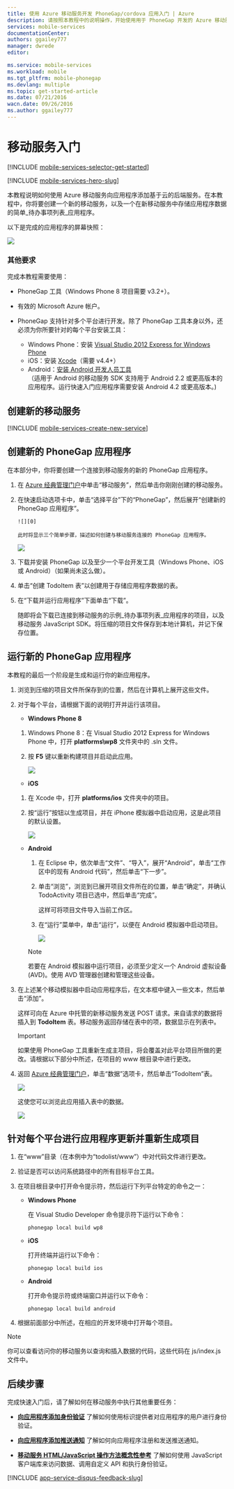 ```yaml
---
title: 使用 Azure 移动服务开发 PhoneGap/cordova 应用入门 | Azure
description: 请按照本教程中的说明操作，开始使用用于 PhoneGap 开发的 Azure 移动服务（面向 iOS、, Android 和 Windows Phone）。
services: mobile-services
documentationCenter: 
authors: ggailey777
manager: dwrede
editor: 

ms.service: mobile-services
ms.workload: mobile
ms.tgt_pltfrm: mobile-phonegap
ms.devlang: multiple
ms.topic: get-started-article
ms.date: 07/21/2016
wacn.date: 09/26/2016
ms.author: ggailey777
---
```


#  移动服务入门

[!INCLUDE [mobile-services-selector-get-started](../../includes/mobile-services-selector-get-started.md)]
&nbsp;

[!INCLUDE [mobile-services-hero-slug](../../includes/mobile-services-hero-slug.md)]

本教程说明如何使用 Azure 移动服务向应用程序添加基于云的后端服务。在本教程中，你将要创建一个新的移动服务，以及一个在新移动服务中存储应用程序数据的简单_待办事项列表_应用程序。

以下是完成的应用程序的屏幕快照：

![][3]

###  其他要求

完成本教程需要使用：

+ PhoneGap 工具（Windows Phone 8 项目需要 v3.2+）。

+ 有效的 Microsoft Azure 帐户。

+ PhoneGap 支持针对多个平台进行开发。除了 PhoneGap 工具本身以外，还必须为你所要针对的每个平台安装工具：

    - Windows Phone：安装 [Visual Studio 2012 Express for Windows Phone](https://go.microsoft.com/fwLink/p/?LinkID=268374)
    - iOS：安装 [Xcode]（需要 v4.4+）
    - Android：[安装 Android 开发人员工具][Android SDK]
    <br/>（适用于 Android 的移动服务 SDK 支持用于 Android 2.2 或更高版本的应用程序。运行快速入门应用程序需要安装 Android 4.2 或更高版本。)

##  创建新的移动服务

[!INCLUDE [mobile-services-create-new-service](../../includes/mobile-services-create-new-service.md)]

##  创建新的 PhoneGap 应用程序

在本部分中，你将要创建一个连接到移动服务的新的 PhoneGap 应用程序。

1.  在 [Azure 经典管理门户]中单击“移动服务”，然后单击你刚刚创建的移动服务。

2. 在快速启动选项卡中，单击“选择平台”下的“PhoneGap”，然后展开“创建新的 PhoneGap 应用程序”。

       ![][0]

       此时将显示三个简单步骤，描述如何创建与移动服务连接的 PhoneGap 应用程序。

      ![][1]

3. 下载并安装 PhoneGap 以及至少一个平台开发工具（Windows Phone、iOS 或 Android）（如果尚未这么做）。

4. 单击“创建 TodoItem 表”以创建用于存储应用程序数据的表。

5. 在“下载并运行应用程序”下面单击“下载”。

    随即将会下载已连接到移动服务的示例_待办事项列表_应用程序的项目，以及移动服务 JavaScript SDK。将压缩的项目文件保存到本地计算机，并记下保存位置。

##  运行新的 PhoneGap 应用程序

本教程的最后一个阶段是生成和运行你的新应用程序。

1. 浏览到压缩的项目文件所保存到的位置，然后在计算机上展开这些文件。 

2. 对于每个平台，请根据下面的说明打开并运行该项目。

    + **Windows Phone 8**

    1. Windows Phone 8：在 Visual Studio 2012 Express for Windows Phone 中，打开 **platforms\\wp8** 文件夹中的 .sln 文件。

    2. 按 **F5** 键以重新构建项目并启动此应用。

          ![][2]

    + **iOS**

    1. 在 Xcode 中，打开 **platforms/ios** 文件夹中的项目。

    2. 按“运行”按钮以生成项目，并在 iPhone 模拟器中启动应用，这是此项目的默认设置。

          ![][3]

    + **Android**

        1. 在 Eclipse 中，依次单击“文件”、“导入”，展开“Android”，单击“工作区中的现有 Android 代码”，然后单击“下一步”。 

        2. 单击“浏览”，浏览到已展开项目文件所在的位置，单击“确定”，并确认 TodoActivity 项目已选中，然后单击“完成”。<p>这样可将项目文件导入当前工作区。</p>

        3. 在“运行”菜单中，单击“运行”，以便在 Android 模拟器中启动项目。

            ![][4]

        >[!NOTE]
        >若要在 Android 模拟器中运行项目，必须至少定义一个 Android 虚拟设备 (AVD)。使用 AVD 管理器创建和管理这些设备。

3. 在上述某个移动模拟器中启动应用程序后，在文本框中键入一些文本，然后单击“添加”。

    这样可向在 Azure 中托管的新移动服务发送 POST 请求。来自请求的数据将插入到 **TodoItem** 表。移动服务返回存储在表中的项，数据显示在列表中。

    > [!IMPORTANT]
    >如果使用 PhoneGap 工具重新生成主项目，将会覆盖对此平台项目所做的更改。请根据以下部分中所述，在项目的 www 根目录中进行更改。

4. 返回 [Azure 经典管理门户]，单击“数据”选项卡，然后单击“TodoItem”表。

    ![](./media/mobile-services-javascript-backend-phonegap-get-started/mobile-data-tab.png)

    这使您可以浏览此应用插入表中的数据。

    ![](./media/mobile-services-javascript-backend-phonegap-get-started/mobile-data-browse.png)

##  针对每个平台进行应用程序更新并重新生成项目

1. 在“www”目录（在本例中为“todolist/www”）中对代码文件进行更改。

2. 验证是否可以访问系统路径中的所有目标平台工具。

2. 在项目根目录中打开命令提示符，然后运行下列平台特定的命令之一：

    + **Windows Phone**

        在 Visual Studio Developer 命令提示符下运行以下命令：

        ```
        phonegap local build wp8
        ```

    + **iOS**

        打开终端并运行以下命令：

        ```
        phonegap local build ios
        ```

    + **Android**

        打开命令提示符或终端窗口并运行以下命令：

        ```
        phonegap local build android
        ```

4. 根据前面部分中所述，在相应的开发环境中打开每个项目。

>[!NOTE]
>你可以查看访问你的移动服务以查询和插入数据的代码，这些代码在 js/index.js 文件中。

##  后续步骤
完成快速入门后，请了解如何在移动服务中执行其他重要任务：

* **[向应用程序添加身份验证]**
了解如何使用标识提供者对应用程序的用户进行身份验证。  

* **[向应用程序添加推送通知](https://msdn.microsoft.com/magazine/dn879353.aspx)**
了解如何向应用程序注册和发送推送通知。

* **[移动服务 HTML/JavaScript 操作方法概念性参考](./mobile-services-html-how-to-use-client-library.md)**
了解如何使用 JavaScript 客户端库来访问数据、调用自定义 API 和执行身份验证。

[!INCLUDE [app-service-disqus-feedback-slug](../../includes/app-service-disqus-feedback-slug.md)]

<!-- Images. -->
[0]: ./media/mobile-services-javascript-backend-phonegap-get-started/portal-screenshot1.png
[1]: ./media/mobile-services-javascript-backend-phonegap-get-started/portal-screenshot2.png
[2]: ./media/mobile-services-javascript-backend-phonegap-get-started/mobile-portal-quickstart-wp8.png
[3]: ./media/mobile-services-javascript-backend-phonegap-get-started/mobile-portal-quickstart-ios.png
[4]: ./media/mobile-services-javascript-backend-phonegap-get-started/mobile-portal-quickstart-android.png

<!-- URLs. -->
[向应用程序添加身份验证]: ./mobile-services-html-get-started-users.md
[Android SDK]: https://go.microsoft.com/fwLink/p/?LinkID=280125
[Azure 经典管理门户]: https://manage.windowsazure.cn/
[Xcode]: https://go.microsoft.com/fwLink/p/?LinkID=266532
[Visual Studio 2012 Express for Windows Phone]: https://go.microsoft.com/fwLink/p/?LinkID=268374

<!---HONumber=Mooncake_0118_2016-->